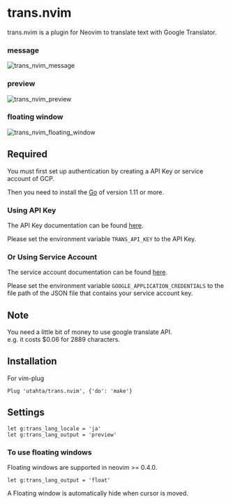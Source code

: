 # trans.nvim

trans.nvim is a plugin for Neovim to translate text with Google Translator.

### message
![trans_nvim_message](https://user-images.githubusercontent.com/97572/66647837-ed156d80-ec64-11e9-91ce-222b7b529dc8.gif)

### preview
![trans_nvim_preview](https://user-images.githubusercontent.com/97572/66647812-da029d80-ec64-11e9-86f9-44414dc89bba.gif)

### floating window
![trans_nvim_floating_window](https://user-images.githubusercontent.com/97572/66648107-b12ed800-ec65-11e9-9131-49568c07b619.gif)

## Required

You must first set up authentication by creating a API Key or service account of GCP.

Then you need to install the [Go](https://golang.org/dl/) of version 1.11 or more.

### Using API Key

The API Key documentation can be found [here](https://cloud.google.com/translate/docs/auth#using_an_api_key).

Please set the environment variable `TRANS_API_KEY` to the API Key.

### Or Using Service Account

The service account documentation can be found [here](https://cloud.google.com/iam/docs/creating-managing-service-accounts).

Please set the environment variable `GOOGLE_APPLICATION_CREDENTIALS` to the file path of the JSON file that contains your service account key.

## Note

You need a little bit of money to use google translate API.  
e.g. it costs $0.06 for 2889 characters.

## Installation

For vim-plug
```viml
Plug 'utahta/trans.nvim', {'do': 'make'}
```

## Settings

```viml
let g:trans_lang_locale = 'ja'
let g:trans_lang_output = 'preview'
```

### To use floating windows

Floating windows are supported in neovim >= 0.4.0.

```viml
let g:trans_lang_output = 'float'
```

A Floating window is automatically hide when cursor is moved.
